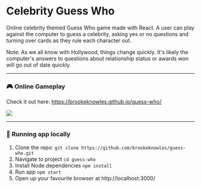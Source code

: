 # Celebrity Guess Who

Online celebrity themed Guess Who game made with React. A user can play against the computer to guess a celebrity, asking yes or no questions and turning over cards as they rule each character out. 

Note: As we all know with Hollywood, things change quickly. It's likely the computer's answers to questions about relationship status or awards won will go out of date quickly. 

---
### 🎮 Online Gameplay

Check it out here: https://brookeknowles.github.io/guess-who/

![](guess-who-example.gif)

---
### 🏃 Running app locally
1. Clone the repo: `git clone https://github.com/brookeknowles/guess-who.git`
2. Navigate to project `cd guess-who`
3. Install Node dependencies `npm install`
4. Run app `npm start`
5. Open up your favourite browser at http://localhost:3000/
